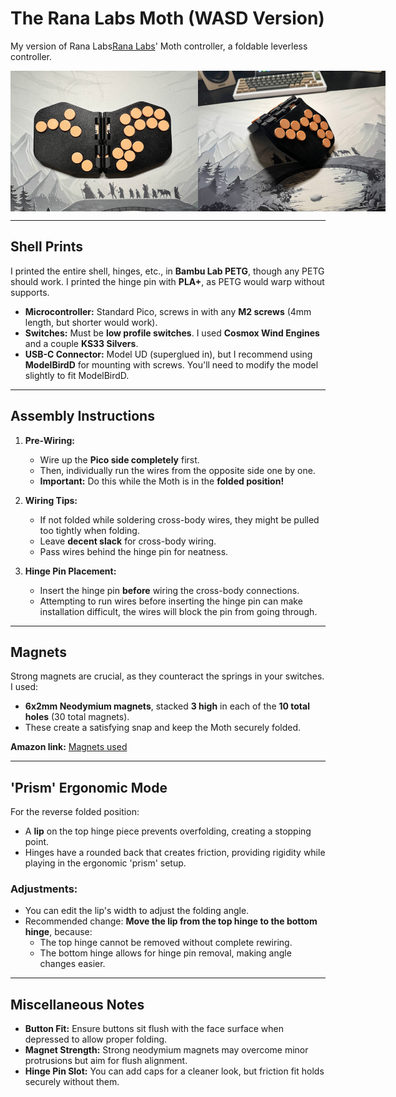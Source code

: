 # The Rana Labs Moth (WASD Version)

My version of Rana Labs[Rana Labs](https://github.com/rana-sylvatica)' Moth controller, a foldable leverless controller.

<div style="display: flex;">
    <img src="Images/Layout.jpg" alt="Layout 1" width="300" />
    <img src="Images/Folded.jpg" alt="Layout 2" width="300" />
</div>


---

## Shell Prints

I printed the entire shell, hinges, etc., in **Bambu Lab PETG**, though any PETG should work. I printed the hinge pin with **PLA+**, as PETG would warp without supports.

- **Microcontroller:** Standard Pico, screws in with any **M2 screws** (4mm length, but shorter would work).
- **Switches:** Must be **low profile switches**. I used **Cosmox Wind Engines** and a couple **KS33 Silvers**.
- **USB-C Connector:** Model UD (superglued in), but I recommend using **ModelBirdD** for mounting with screws. You'll need to modify the model slightly to fit ModelBirdD.

---

## Assembly Instructions

1. **Pre-Wiring:**
   - Wire up the **Pico side completely** first.
   - Then, individually run the wires from the opposite side one by one.
   - **Important:** Do this while the Moth is in the **folded position!**

2. **Wiring Tips:**
   - If not folded while soldering cross-body wires, they might be pulled too tightly when folding.
   - Leave **decent slack** for cross-body wiring.
   - Pass wires behind the hinge pin for neatness.

3. **Hinge Pin Placement:**
   - Insert the hinge pin **before** wiring the cross-body connections.
   - Attempting to run wires before inserting the hinge pin can make installation difficult, the wires will block the pin from going through.

---

## Magnets

Strong magnets are crucial, as they counteract the springs in your switches. I used:

- **6x2mm Neodymium magnets**, stacked **3 high** in each of the **10 total holes** (30 total magnets).
- These create a satisfying snap and keep the Moth securely folded.

**Amazon link:** [Magnets used](https://a.co/d/aDkEUHX)

---

## 'Prism' Ergonomic Mode

For the reverse folded position:

- A **lip** on the top hinge piece prevents overfolding, creating a stopping point.
- Hinges have a rounded back that creates friction, providing rigidity while playing in the ergonomic 'prism' setup.

### Adjustments:

- You can edit the lip's width to adjust the folding angle.
- Recommended change: **Move the lip from the top hinge to the bottom hinge**, because:
  - The top hinge cannot be removed without complete rewiring.
  - The bottom hinge allows for hinge pin removal, making angle changes easier.

---

## Miscellaneous Notes

- **Button Fit:** Ensure buttons sit flush with the face surface when depressed to allow proper folding.
- **Magnet Strength:** Strong neodymium magnets may overcome minor protrusions but aim for flush alignment.
- **Hinge Pin Slot:** You can add caps for a cleaner look, but friction fit holds securely without them.
